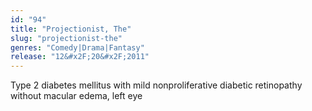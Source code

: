 ```yaml
---
id: "94"
title: "Projectionist, The"
slug: "projectionist-the"
genres: "Comedy|Drama|Fantasy"
release: "12&#x2F;20&#x2F;2011"
---
```


Type 2 diabetes mellitus with mild nonproliferative diabetic retinopathy without macular edema, left eye

